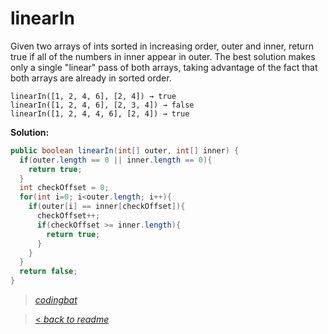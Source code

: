 # linearIn

Given two arrays of ints sorted in increasing order, outer and inner, return true if all of the numbers in inner appear in outer. The best solution makes only a single "linear" pass of both arrays, taking advantage of the fact that both arrays are already in sorted order.

```
linearIn([1, 2, 4, 6], [2, 4]) → true
linearIn([1, 2, 4, 6], [2, 3, 4]) → false
linearIn([1, 2, 4, 4, 6], [2, 4]) → true
```

**Solution:**

```java
public boolean linearIn(int[] outer, int[] inner) {
  if(outer.length == 0 || inner.length == 0){
    return true;
  }
  int checkOffset = 0;
  for(int i=0; i<outer.length; i++){
    if(outer[i] == inner[checkOffset]){
      checkOffset++;
      if(checkOffset >= inner.length){
        return true;
      }
    }
  }
  return false;
}
```

> _[codingbat](https://codingbat.com/prob/p134022)_

> [< _back to readme_](FINDREPLACEREADME)